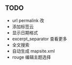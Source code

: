 

## TODO

- url permalink 改
- 添加标签云
- 显示日期格式
- excerpt_separator 查看更多
- 全文搜索
- 自动生成 mapsite.xml
- rouge 编辑主题选择
